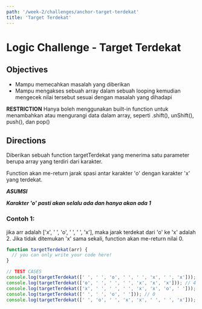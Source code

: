 ```yaml
---
path: '/week-2/challenges/anchor-target-terdekat'
title: 'Target Terdekat'
---
```


# Logic Challenge - Target Terdekat

## Objectives
- Mampu memecahkan masalah yang diberikan
- Mampu mengakses sebuah array dalam sebuah looping kemudian mengecek nilai tersebut sesuai dengan masalah yang dihadapi

**RESTRICTION**
Hanya boleh menggunakan built-in function untuk menambahkan atau mengurangi data dalam array, seperti .shift(), unShift(), push(), dan pop()

## Directions

Diberikan sebuah function targetTerdekat yang menerima satu parameter berupa array yang terdiri dari karakter.


Function akan me-return jarak spasi antar karakter 'o' dengan karakter 'x' yang terdekat.

***ASUMSI***

***Karakter 'o' pasti akan selalu ada dan hanya akan ada 1***

### Contoh 1:

jika arr adalah ['x', ' ', 'o', ' ', ' ', 'x'], maka jarak terdekat dari 'o' ke 'x' adalah 2. Jika tidak ditemukan 'x' sama sekali, function akan me-return nilai 0.

```JavaScript
function targetTerdekat(arr) {
  // you can only write your code here!
}

// TEST CASES
console.log(targetTerdekat([' ', ' ', 'o', ' ', ' ', 'x', ' ', 'x'])); // 3
console.log(targetTerdekat(['o', ' ', ' ', ' ', 'x', 'x', 'x'])); // 4
console.log(targetTerdekat(['x', ' ', ' ', ' ', 'x', 'x', 'o', ' '])); // 1
console.log(targetTerdekat([' ', ' ', 'o', ' '])); // 0
console.log(targetTerdekat([' ', 'o', ' ', 'x', 'x', ' ', ' ', 'x'])); // 2
```
